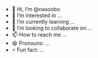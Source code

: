 - 👋 Hi, I’m @nasoobo
- 👀 I’m interested in ...
- 🌱 I’m currently learning ...
- 💞️ I’m looking to collaborate on ...
- 📫 How to reach me ...
- 😄 Pronouns: ...
- ⚡ Fun fact: ...

<!---
nasoobo/nasoobo is a ✨ special ✨ repository because its `README.md` (this file) appears on your GitHub profile.
You can click the Preview link to take a look at your changes.
--->
